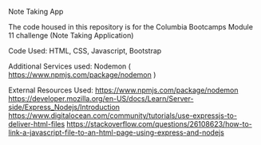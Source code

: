 Note Taking App

The code housed in this repository is for the Columbia Bootcamps Module 11 challenge (Note Taking Application)

Code Used: HTML, CSS, Javascript, Bootstrap

Additional Services used: Nodemon ( https://www.npmjs.com/package/nodemon )

External Resources Used:
https://www.npmjs.com/package/nodemon
https://developer.mozilla.org/en-US/docs/Learn/Server-side/Express_Nodejs/Introduction
https://www.digitalocean.com/community/tutorials/use-expressjs-to-deliver-html-files
https://stackoverflow.com/questions/26108623/how-to-link-a-javascript-file-to-an-html-page-using-express-and-nodejs

